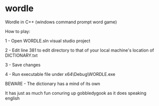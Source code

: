 # wordle
Wordle in C++ (windows command prompt word game)

How to play:

1 - Open WORDLE.sln visual studio project

2 - Edit line 381 to edit directory to that of your local machine's location of DICTIONARY.txt

3 - Save changes

4 - Run executable file under x64\Debug\WORDLE.exe

BEWARE - The dictionary has a mind of its own

It has just as much fun conuring up gobbledygook as it does speaking english
